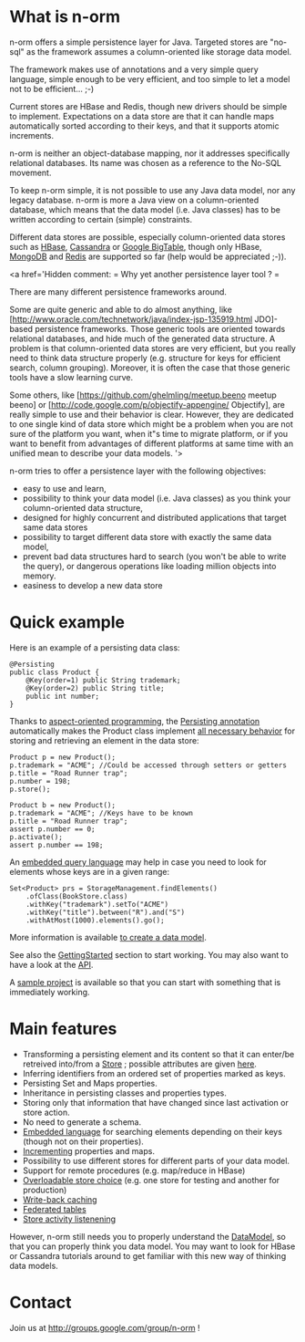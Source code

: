 # What is n-orm #

n-orm offers a simple persistence layer for Java.
Targeted stores are "no-sql" as the framework assumes a column-oriented like storage data model.

The framework makes use of annotations and a very simple query language, simple enough to be very efficient, and too simple to let a model not to be efficient... ;-)

Current stores are HBase and Redis, though new drivers should be simple to implement.
Expectations on a data store are that it can handle maps automatically sorted according to their keys, and that it supports atomic increments.

n-orm is neither an object-database mapping, nor it addresses specifically relational databases. Its name was chosen as a reference to the No-SQL movement.

To keep n-orm simple, it is not possible to use any Java data model, nor any legacy database. n-orm is more a Java view on a column-oriented database, which means that the data model (i.e. Java classes) has to be written according to certain (simple) constraints.

Different data stores are possible, especially column-oriented data stores such as [HBase](http://hbase.apache.org/), [Cassandra](http://cassandra.apache.org/) or [Google BigTable](http://labs.google.com/papers/bigtable.html), though only HBase, [MongoDB](http://www.mongodb.org) and [Redis](http://redis.io/) are supported so far (help would be appreciated ;-)).

<a href='Hidden comment: 
= Why yet another persistence layer tool ? =

There are many different persistence frameworks around.

Some are quite generic and able to do almost anything, like [http://www.oracle.com/technetwork/java/index-jsp-135919.html JDO]-based persistence frameworks. Those generic tools are oriented towards relational databases, and hide much of the generated data structure. A problem is that column-oriented data stores are very efficient, but you really need to think data structure properly (e.g. structure for keys for efficient search, column grouping). Moreover, it is often the case that those generic tools have a slow learning curve.

Some others, like [https://github.com/ghelmling/meetup.beeno meetup beeno] or [http://code.google.com/p/objectify-appengine/ Objectify], are really simple to use and their behavior is clear. However, they are dedicated to one single kind of data store which might be a problem when you are not sure of the platform you want, when it"s time to migrate platform, or if you want to benefit from advantages of different platforms at same time with an unified mean to describe your data models.
'></a>

n-orm tries to offer a persistence layer with the following objectives:
  * easy to use and learn,
  * possibility to think your data model (i.e. Java classes) as you think your column-oriented data structure,
  * designed for highly concurrent and distributed applications that target same data stores
  * possibility to target different data store with exactly the same data model,
  * prevent bad data structures hard to search (you won't be able to write the query), or dangerous operations like loading million objects into memory.
  * easiness to develop a new data store

# Quick example #

Here is an example of a persisting data class:
```
@Persisting
public class Product {
	@Key(order=1) public String trademark;
	@Key(order=2) public String title;
	public int number;
}
```

Thanks to [aspect-oriented programming](http://en.wikipedia.org/wiki/Aspect-oriented_programming), the [Persisting annotation](http://wiki.n-orm.googlecode.com/hg/storage/apidocs/com/googlecode/n_orm/Persisting.html) automatically makes the Product class implement [all necessary behavior](http://wiki.n-orm.googlecode.com/hg/storage/apidocs/com/googlecode/n_orm/PersistingElement.html) for storing and retrieving an element in the data store:
```
Product p = new Product();
p.trademark = "ACME"; //Could be accessed through setters or getters
p.title = "Road Runner trap";
p.number = 198;
p.store();
```
```
Product b = new Product();
p.trademark = "ACME"; //Keys have to be known
p.title = "Road Runner trap";
assert p.number == 0;
p.activate();
assert p.number == 198;
```

An [embedded query language](http://wiki.n-orm.googlecode.com/hg/storage/apidocs/com/googlecode/n_orm/query/ConstraintBuilder.html) may help in case you need to look for elements whose keys are in a given range:
```
Set<Product> prs = StorageManagement.findElements()
	.ofClass(BookStore.class)
	.withKey("trademark").setTo("ACME")
	.withKey("title").between("R").and("S")
	.withAtMost(1000).elements().go();
```

More information is available [to create a data model](wiki/WritingModels).

See also the [GettingStarted](wiki/GettingStarted) section to start working.
You may also want to have a look at the [API](wiki/API).

A [sample project](http://code.google.com/p/n-orm/downloads/detail?name=sample-project.zip) is available so that you can start with something that is immediately working.

# Main features #

  * Transforming a persisting element and its content so that it can enter/be retreived into/from a [Store](http://wiki.n-orm.googlecode.com/hg/storage/apidocs/com/googlecode/n_orm/storeapi/Store.html) ; possible attributes are given [here](http://wiki.n-orm.googlecode.com/hg/storage/apidocs/com/googlecode/n_orm/Persisting.html).
  * Inferring identifiers from an ordered set of properties marked as keys.
  * Persisting Set and Maps properties.
  * Inheritance in persisting classes and properties types.
  * Storing only that information that have changed since last activation or store action.
  * No need to generate a schema.
  * [Embedded language](http://wiki.n-orm.googlecode.com/hg/storage/apidocs/com/googlecode/n_orm/query/ConstraintBuilder.html) for searching elements depending on their keys (though not on their properties).
  * [Incrementing](http://wiki.n-orm.googlecode.com/hg/storage/apidocs/com/googlecode/n_orm/Incrementing.html) properties and maps.
  * Possibility to use different stores for different parts of your data model.
  * Support for remote procedures (e.g. map/reduce in HBase)
  * [Overloadable store choice](http://wiki.n-orm.googlecode.com/hg/storage/apidocs/com/googlecode/n_orm/Persisting.html) (e.g. one store for testing and another for production)
  * [Write-back caching](http://wiki.n-orm.googlecode.com/hg/storage/apidocs/com/googlecode/n_orm/cache/write/WriteRetentionStore.html)
  * [Federated tables](http://wiki.n-orm.googlecode.com/hg/storage/apidocs/com/googlecode/n_orm/Persisting.html#federated())
  * [Store activity listenening](http://wiki.n-orm.googlecode.com/hg/storage/apidocs/com/googlecode/n_orm/PersistingElement.html#addPersistingElementListener(com.googlecode.n_orm.PersistingElementListener))

However, n-orm still needs you to properly understand the [DataModel](wiki/DataModel), so that you can properly think you data model. You may want to look for HBase or Cassandra tutorials around to  get familiar with this new way of thinking data models.

# Contact #

Join us at http://groups.google.com/group/n-orm !
